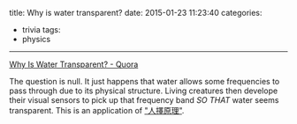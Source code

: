 title: Why is water transparent?
date: 2015-01-23 11:23:40
categories:
- trivia
tags:
- physics
---

[Why Is Water Transparent? - Quora](http://www.quora.com/Why-is-water-transparent)

The question is null.
It just happens that water allows some frequencies to pass through due to its physical structure. Living creatures then develope their visual sensors to pick up that frequency band _SO THAT_ water seems transparent.
This is an application of ["人擇原理"](https://www.google.com.hk/webhp?sourceid=chrome-instant&ion=1&espv=2&ie=UTF-8#q=%E4%BA%BA%E6%93%87%E5%8E%9F%E7%90%86).
